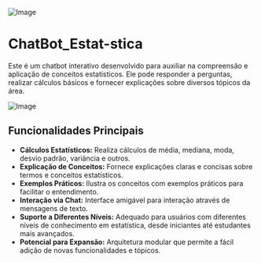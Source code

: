 
![Image](https://github.com/user-attachments/assets/0a4ef7c8-812d-4658-9359-f2428d5299dd)




# ChatBot_Estat-stica
Este é um chatbot interativo desenvolvido para auxiliar na compreensão e aplicação de conceitos estatísticos. Ele pode responder a perguntas, realizar cálculos básicos e fornecer explicações sobre diversos tópicos da área.




![Image](https://github.com/user-attachments/assets/7ef06262-be48-4a27-9e6b-9540d944d1c9)




## Funcionalidades Principais

* **Cálculos Estatísticos:** Realiza cálculos de média, mediana, moda, desvio padrão, variância e outros.
* **Explicação de Conceitos:** Fornece explicações claras e concisas sobre termos e conceitos estatísticos.
* **Exemplos Práticos:** Ilustra os conceitos com exemplos práticos para facilitar o entendimento.
* **Interação via Chat:** Interface amigável para interação através de mensagens de texto.
* **Suporte a Diferentes Níveis:** Adequado para usuários com diferentes níveis de conhecimento em estatística, desde iniciantes até estudantes mais avançados.
* **Potencial para Expansão:** Arquitetura modular que permite a fácil adição de novas funcionalidades e tópicos.
